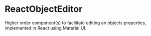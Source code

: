 # ReactObjectEditor
Higher order component(s) to facilitate editing an objects properties, implemented in React using Material UI.
